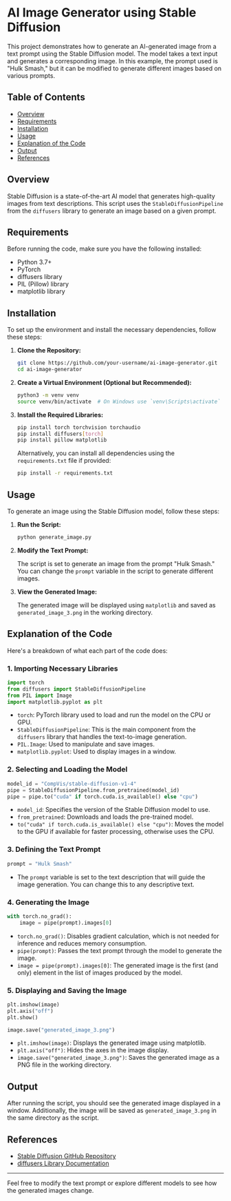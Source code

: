 # AI Image Generator using Stable Diffusion

This project demonstrates how to generate an AI-generated image from a text prompt using the Stable Diffusion model. The model takes a text input and generates a corresponding image. In this example, the prompt used is "Hulk Smash," but it can be modified to generate different images based on various prompts.

## Table of Contents

- [Overview](#overview)
- [Requirements](#requirements)
- [Installation](#installation)
- [Usage](#usage)
- [Explanation of the Code](#explanation-of-the-code)
- [Output](#output)
- [References](#references)

## Overview

Stable Diffusion is a state-of-the-art AI model that generates high-quality images from text descriptions. This script uses the `StableDiffusionPipeline` from the `diffusers` library to generate an image based on a given prompt.

## Requirements

Before running the code, make sure you have the following installed:

- Python 3.7+
- PyTorch
- diffusers library
- PIL (Pillow) library
- matplotlib library

## Installation

To set up the environment and install the necessary dependencies, follow these steps:

1. **Clone the Repository:**

   ```bash
   git clone https://github.com/your-username/ai-image-generator.git
   cd ai-image-generator
   ```

2. **Create a Virtual Environment (Optional but Recommended):**

   ```bash
   python3 -m venv venv
   source venv/bin/activate  # On Windows use `venv\Scripts\activate`
   ```

3. **Install the Required Libraries:**

   ```bash
   pip install torch torchvision torchaudio
   pip install diffusers[torch]
   pip install pillow matplotlib
   ```

   Alternatively, you can install all dependencies using the `requirements.txt` file if provided:

   ```bash
   pip install -r requirements.txt
   ```

## Usage

To generate an image using the Stable Diffusion model, follow these steps:

1. **Run the Script:**

   ```bash
   python generate_image.py
   ```

2. **Modify the Text Prompt:**

   The script is set to generate an image from the prompt "Hulk Smash." You can change the `prompt` variable in the script to generate different images.

3. **View the Generated Image:**

   The generated image will be displayed using `matplotlib` and saved as `generated_image_3.png` in the working directory.

## Explanation of the Code

Here's a breakdown of what each part of the code does:

### 1. Importing Necessary Libraries

```python
import torch
from diffusers import StableDiffusionPipeline
from PIL import Image
import matplotlib.pyplot as plt
```

- `torch`: PyTorch library used to load and run the model on the CPU or GPU.
- `StableDiffusionPipeline`: This is the main component from the `diffusers` library that handles the text-to-image generation.
- `PIL.Image`: Used to manipulate and save images.
- `matplotlib.pyplot`: Used to display images in a window.

### 2. Selecting and Loading the Model

```python
model_id = "CompVis/stable-diffusion-v1-4"  
pipe = StableDiffusionPipeline.from_pretrained(model_id)
pipe = pipe.to("cuda" if torch.cuda.is_available() else "cpu")
```

- `model_id`: Specifies the version of the Stable Diffusion model to use.
- `from_pretrained`: Downloads and loads the pre-trained model.
- `to("cuda" if torch.cuda.is_available() else "cpu")`: Moves the model to the GPU if available for faster processing, otherwise uses the CPU.

### 3. Defining the Text Prompt

```python
prompt = "Hulk Smash"
```

- The `prompt` variable is set to the text description that will guide the image generation. You can change this to any descriptive text.

### 4. Generating the Image

```python
with torch.no_grad():
    image = pipe(prompt).images[0]
```

- `torch.no_grad()`: Disables gradient calculation, which is not needed for inference and reduces memory consumption.
- `pipe(prompt)`: Passes the text prompt through the model to generate the image.
- `image = pipe(prompt).images[0]`: The generated image is the first (and only) element in the list of images produced by the model.

### 5. Displaying and Saving the Image

```python
plt.imshow(image)
plt.axis("off")  
plt.show()

image.save("generated_image_3.png")
```

- `plt.imshow(image)`: Displays the generated image using matplotlib.
- `plt.axis("off")`: Hides the axes in the image display.
- `image.save("generated_image_3.png")`: Saves the generated image as a PNG file in the working directory.

## Output

After running the script, you should see the generated image displayed in a window. Additionally, the image will be saved as `generated_image_3.png` in the same directory as the script.

## References

- [Stable Diffusion GitHub Repository](https://github.com/CompVis/stable-diffusion)
- [diffusers Library Documentation](https://huggingface.co/docs/diffusers/index)

---

Feel free to modify the text prompt or explore different models to see how the generated images change.
